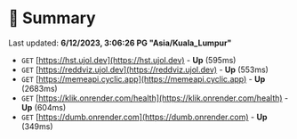 # 📖 Summary
Last updated: **6/12/2023, 3:06:26 PG "Asia/Kuala_Lumpur"**

- `GET` [https://hst.ujol.dev](https://hst.ujol.dev) - **Up** (595ms)
- `GET` [https://reddviz.ujol.dev](https://reddviz.ujol.dev) - **Up** (553ms)
- `GET` [https://memeapi.cyclic.app](https://memeapi.cyclic.app) - **Up** (2683ms)
- `GET` [https://klik.onrender.com/health](https://klik.onrender.com/health) - **Up** (604ms)
- `GET` [https://dumb.onrender.com](https://dumb.onrender.com) - **Up** (349ms)
